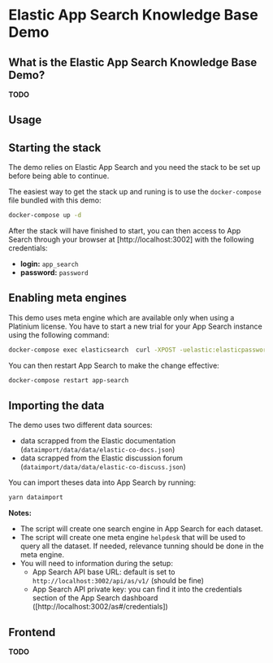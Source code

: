 # Elastic App Search Knowledge Base Demo

## What is the Elastic App Search Knowledge Base Demo?

**TODO**

## Usage

## Starting the stack

The demo relies on Elastic App Search and you need the stack to be set up before being able to continue.

The easiest way to get the stack up and runing is to use the `docker-compose` file bundled with this demo:

```bash
docker-compose up -d
```

After the stack will have finished to start, you can then access to App Search through your browser at [http://localhost:3002] with the following credentials:

- **login:** `app_search`
- **password:** `password`

## Enabling meta engines

This demo uses meta engine which are available only when using a Platinium license.
You have to start a new trial for your App Search instance using the following command:

```bash
docker-compose exec elasticsearch  curl -XPOST -uelastic:elasticpassword "localhost:9200/_license/start_trial?acknowledge=true"
```

You can then restart App Search to make the change effective:

```bash
docker-compose restart app-search
```

## Importing the data

The demo uses two different data sources:
- data scrapped from the Elastic documentation (`dataimport/data/data/elastic-co-docs.json`)
- data scrapped from the Elastic discussion forum (`dataimport/data/data/elastic-co-discuss.json`)

You can import theses data into App Search by running:

```bash
yarn dataimport
```

**Notes:**
- The script will create one search engine in App Search for each dataset.
- The script will create one meta engine `helpdesk` that will be used to query all the dataset.
  If needed, relevance tunning should be done in the meta engine.
- You will need to information during the setup:
    - App Search API base URL: default is set to `http://localhost:3002/api/as/v1/` (should be fine)
    - App Search API private key: you can find it into the credentials section of the App Search dashboard ([http://localhost:3002/as#/credentials])


## Frontend

**TODO**
